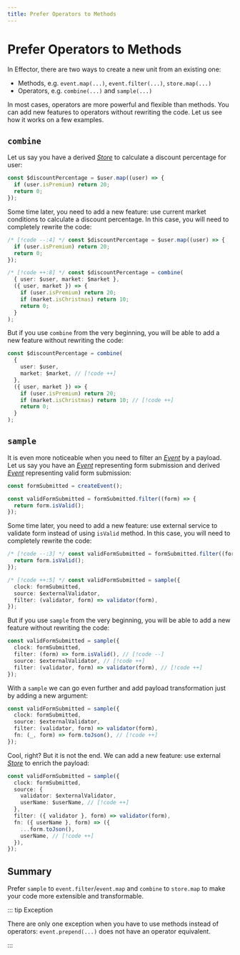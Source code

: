 ```yaml
---
title: Prefer Operators to Methods
---
```


# Prefer Operators to Methods

In Effector, there are two ways to create a new unit from an existing one:

- Methods, e.g. `event.map(...)`, `event.filter(...)`, `store.map(...)`
- Operators, e.g. `combine(...)` and `sample(...)`

In most cases, operators are more powerful and flexible than methods. You can add new features to operators without rewriting the code. Let us see how it works on a few examples.

## `combine`

Let us say you have a derived [_Store_](https://effector.dev/docs/api/effector/store) to calculate a discount percentage for user:

```ts
const $discountPercentage = $user.map((user) => {
  if (user.isPremium) return 20;
  return 0;
});
```

Some time later, you need to add a new feature: use current market conditions to calculate a discount percentage. In this case, you will need to completely rewrite the code:

```ts
/* [!code --:4] */ const $discountPercentage = $user.map((user) => {
  if (user.isPremium) return 20;
  return 0;
});

/* [!code ++:8] */ const $discountPercentage = combine(
  { user: $user, market: $market },
  ({ user, market }) => {
    if (user.isPremium) return 20;
    if (market.isChristmas) return 10;
    return 0;
  }
);
```

But if you use `combine` from the very beginning, you will be able to add a new feature without rewriting the code:

```ts
const $discountPercentage = combine(
  {
    user: $user,
    market: $market, // [!code ++]
  },
  ({ user, market }) => {
    if (user.isPremium) return 20;
    if (market.isChristmas) return 10; // [!code ++]
    return 0;
  }
);
```

## `sample`

It is even more noticeable when you need to filter an [_Event_](https://effector.dev/docs/api/effector/event) by a payload. Let us say you have an [_Event_](https://effector.dev/docs/api/effector/event) representing form submission and derived [_Event_](https://effector.dev/docs/api/effector/event) representing valid form submission:

```ts
const formSubmitted = createEvent();

const validFormSubmitted = formSubmitted.filter((form) => {
  return form.isValid();
});
```

Some time later, you need to add a new feature: use external service to validate form instead of using `isValid` method. In this case, you will need to completely rewrite the code:

```ts
/* [!code --:3] */ const validFormSubmitted = formSubmitted.filter((form) => {
  return form.isValid();
});

/* [!code ++:5] */ const validFormSubmitted = sample({
  clock: formSubmitted,
  source: $externalValidator,
  filter: (validator, form) => validator(form),
});
```

But if you use `sample` from the very beginning, you will be able to add a new feature without rewriting the code:

```ts
const validFormSubmitted = sample({
  clock: formSubmitted,
  filter: (form) => form.isValid(), // [!code --]
  source: $externalValidator, // [!code ++]
  filter: (validator, form) => validator(form), // [!code ++]
});
```

With a `sample` we can go even further and add payload transformation just by adding a new argument:

```ts
const validFormSubmitted = sample({
  clock: formSubmitted,
  source: $externalValidator,
  filter: (validator, form) => validator(form),
  fn: (_, form) => form.toJson(), // [!code ++]
});
```

Cool, right? But it is not the end. We can add a new feature: use external [_Store_](https://effector.dev/docs/api/effector/store) to enrich the payload:

```ts
const validFormSubmitted = sample({
  clock: formSubmitted,
  source: {
    validator: $externalValidator,
    userName: $userName, // [!code ++]
  },
  filter: ({ validator }, form) => validator(form),
  fn: ({ userName }, form) => ({
    ...form.toJson(),
    userName, // [!code ++]
  }),
});
```

## Summary

Prefer `sample` to `event.filter`/`event.map` and `combine` to `store.map` to make your code more extensible and transformable.

::: tip Exception

There are only one exception when you have to use methods instead of operators: `event.prepend(...)` does not have an operator equivalent.

:::
